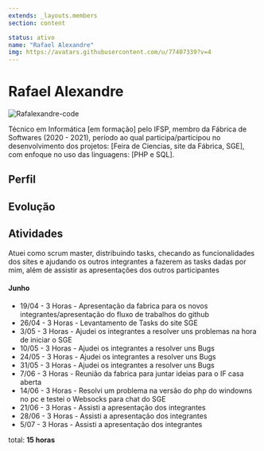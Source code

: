 ```yaml
---
extends: _layouts.members
section: content

status: ativo
name: "Rafael Alexandre"
img: https://avatars.githubusercontent.com/u/77407339?v=4
---
```


# Rafael Alexandre

 ![Rafalexandre-code]()

Técnico em Informática [em formação] pelo IFSP, membro da Fábrica de Softwares (2020 - 2021), período ao qual participa/participou no desenvolvimento dos projetos: [Feira de Ciencias, site da Fábrica, SGE], com enfoque no uso das linguagens: [PHP e SQL].

## Perfil

## Evolução

## Atividades
Atuei como scrum master, distribuindo tasks, checando as funcionalidades dos sites e ajudando os outros integrantes a fazerem as tasks dadas por mim, além de assistir as apresentações dos outros participantes

#### Junho

- 19/04 - 3 Horas - Apresentação da fabrica para os novos integrantes/apresentação do fluxo de trabalhos do github
- 26/04 - 3 Horas - Levantamento de Tasks do site SGE
- 3/05 - 3 Horas - Ajudei os integrantes a resolver uns problemas na hora de iniciar o SGE
- 10/05 - 3 Horas - Ajudei os integrantes a resolver uns Bugs
- 24/05 - 3 Horas - Ajudei os integrantes a resolver uns Bugs
- 31/05 - 3 Horas - Ajudei os integrantes a resolver uns Bugs
- 7/06 - 3 Horas - Reunião da fabrica para juntar ideias para o IF casa aberta
- 14/06 - 3 Horas - Resolvi um problema na versão do php do windowns no pc e testei o Websocks para chat do SGE
- 21/06 - 3 Horas - Assisti a apresentação dos integrantes
- 28/06 - 3 Horas - Assisti a apresentação dos integrantes
- 5/07 - 3 Horas - Assisti a apresentação dos integrantes



total: **15 horas**